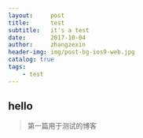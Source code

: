 ```yaml
---
layout:     post
title:      test
subtitle:   it's a test
date:       2017-10-04
author:     zhangzexin
header-img: img/post-bg-ios9-web.jpg
catalog: true
tags:
    - test
---
```

## hello
>第一篇用于测试的博客
